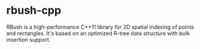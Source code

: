 # rbush-cpp
RBush is a high-performance C++11 library for 2D spatial indexing of points and rectangles. It's based on an optimized R-tree data structure with bulk insertion support.
